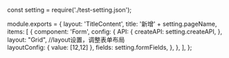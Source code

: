 const setting = require('./test-setting.json');

module.exports = {
  layout: 'TitleContent',
  title: '新增' + setting.pageName,
  items: [
    {
      component: 'Form',
      config: {
        API: {
          createAPI: setting.createAPI,
        },
		layout: "Grid",                //layout设置，调整表单布局     
		layoutConfig: {
			value: [12,12]
		},
        fields: setting.formFields,
      },
    },
  ],
};